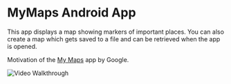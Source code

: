 # MyMaps Android App


This app displays a map showing markers of important places. You can also create a map which gets saved to a file and can be retrieved when the app is opened. 

Motivation of the [My Maps](https://play.google.com/store/apps/details?id=com.google.android.apps.m4b) app by Google. 

<img src='https://i.makeagif.com/media/12-20-2019/cFsmQF.gif' title='Video Walkthrough' width='' alt='Video Walkthrough' />

